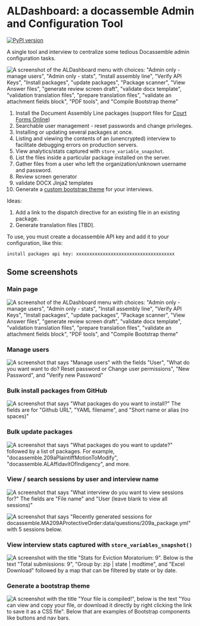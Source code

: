 # ALDashboard: a docassemble Admin and Configuration Tool

[![PyPI version](https://badge.fury.io/py/docassemble.ALDashboard.svg)](https://badge.fury.io/py/docassemble.ALDashboard)

A single tool and interview to centralize some tedious Docassemble admin configuration tasks.

![A screenshot of the ALDashboard menu with choices: "Admin only - manage users", "Admin only - stats", "Install assembly line", "Verify API Keys", "Install packages", "update packages", "Package scanner", "View Answer files", "generate review screen draft", "validate docx template", "validation translation files", "prepare translation files", "validate an attachment fields block", "PDF tools", and "Compile Bootstrap theme"](https://github.com/SuffolkLITLab/docassemble-ALDashboard/assets/6252212/29539eec-3891-476b-b248-dd3db986d899)

1. Install the Document Assembly Line packages (support files for [Court Forms Online](https://courtformsonline.org))
1. Searchable user management - reset passwords and change privileges.
1. Installing or updating several packages at once.
1. Listing and viewing the contents of an (unencrypted) interview to facilitate debugging errors on production servers.
1. View analytics/stats captured with `store_variable_snapshot`.
1. List the files inside a particular package installed on the server.
1. Gather files from a user who left the organization/unknown username and password.
1. Review screen generator
1. validate DOCX Jinja2 templates
1. Generate a [custom bootstrap theme](https://suffolklitlab.org/docassemble-AssemblyLine-documentation/docs/customization/overview#creating-a-custom-theme-from-source-instead-of-with-a-theme-generator) for your interviews.

Ideas:
1. Add a link to the dispatch directive for an existing file in an existing package.
1. Generate translation files [TBD].

To use, you must create a docassemble API key and add it to your
configuration, like this:

`install packages api key: xxxxxxxxxxxxxxxxxxxxxxxxxxxxxxxxxxxxx`

## Some screenshots

### Main page
![A screenshot of the ALDashboard menu with choices: "Admin only - manage users", "Admin only - stats", "Install assembly line", "Verify API Keys", "Install packages", "update packages", "Package scanner", "View Answer files", "generate review screen draft", "validate docx template", "validation translation files", "prepare translation files", "validate an attachment fields block", "PDF tools", and "Compile Bootstrap theme"](https://github.com/SuffolkLITLab/docassemble-ALDashboard/assets/6252212/29539eec-3891-476b-b248-dd3db986d899)

### Manage users

![A screenshot that says "Manage users" with the fields "User", "What do you want want to do? Reset password or Change user permissions", "New Password", and "Verify new Password"](https://user-images.githubusercontent.com/7645641/123702231-e069ec00-d830-11eb-94dc-5ec0abb86bc9.png)

### Bulk install packages from GitHub

![A screenshot that says "What packages do you want to install?" The fields are for "Github URL", "YAML filename", and "Short name or alias (no spaces)"](https://user-images.githubusercontent.com/7645641/123702290-efe93500-d830-11eb-9fdf-a5935ff4078e.png)

### Bulk update packages

![A screenshot that says "What packages do you want to update?" followed by a list of packages. For example, "docassemble.209aPlaintiffMotionToModify", "docassemble.ALAffidavitOfIndigency", and more.](https://user-images.githubusercontent.com/7645641/123702362-068f8c00-d831-11eb-9ce4-df7a67ffcfeb.png)

### View / search sessions by user and interview name

![A screenshot that says "What interview do you want to view sessions for?" The fields are "File name" and "User (leave blank to view all sessions)"](https://user-images.githubusercontent.com/7645641/123702422-1d35e300-d831-11eb-84d5-5e7385deb901.png)

![A screenshot that says "Recently generated sessions for docassemble.MA209AProtectiveOrder:data/questions/209a_package.yml" with 5 sessions below.](https://user-images.githubusercontent.com/7645641/123702464-2cb52c00-d831-11eb-80fc-f2291e824eae.png)

### View interview stats captured with `store_variables_snapshot()`

![A screenshot with the title "Stats for Eviction Moratorium: 9". Below is the text "Total submissions: 9", "Group by: zip | state | modtime", and "Excel Download" followed by a map that can be filtered by state or by date.](https://user-images.githubusercontent.com/7645641/123702623-5e2df780-d831-11eb-8937-6625df74ab22.png)

### Generate a bootstrap theme

![A screenshot with the title "Your file is compiled!", below is the text "You can view and copy your file, or download it directly by right clicking the link to save it as a CSS file". Below that are examples of Bootstrap components like buttons and nav bars.](https://github.com/SuffolkLITLab/docassemble-ALDashboard/assets/6252212/079e428d-4cae-4f75-8b1b-227c28f32a44)
